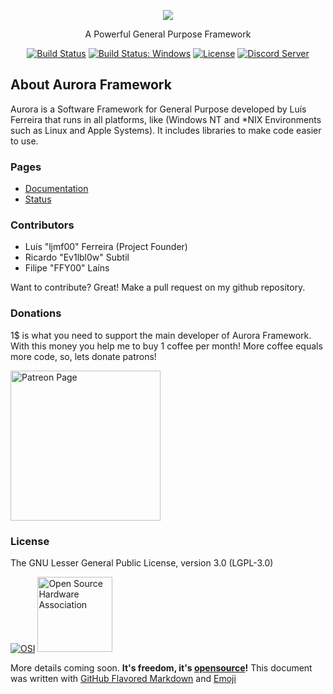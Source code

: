 <p align="center"><img src="https://avatars2.githubusercontent.com/u/21695792?v=4&s=250"></p>

<p align="center">A Powerful General Purpose Framework</p>

<p align="center">
  <a href="https://travis-ci.org/aurora-fw/ci"><img src="https://travis-ci.org/aurora-fw/ci.svg" alt="Build Status"></a>
  <a href="https://ci.appveyor.com/project/ljmf00/ci/"><img src="https://ci.appveyor.com/api/projects/status/gv86w8tjdknx5tj1?svg=true" alt="Build Status: Windows"></a>
  <a href="https://www.gnu.org/licenses/lgpl-3.0.html"><img src="https://img.shields.io/badge/license-LGPLv3-lightgrey.svg" alt="License"></a>
  <a href="https://discord.gg/8wEpF75"><img src="https://discordapp.com/api/guilds/350229534832066572/embed.png" alt="Discord Server"></a>
</p>

## About Aurora Framework

Aurora is a Software Framework for General Purpose developed by Luís Ferreira that runs in all platforms, like (Windows NT and \*NIX Environments such as Linux and Apple Systems). It includes libraries to make code easier to use.

### Pages
- [Documentation](docs)
- [Status](status)

### Contributors
 - Luís "ljmf00" Ferreira (Project Founder)
 - Ricardo "Ev1lbl0w" Subtil
 - Filipe "FFY00" Laíns

Want to contribute? Great! Make a pull request on my github repository.

### Donations
1$ is what you need to support the main developer of Aurora Framework. With this money you help me to buy 1 coffee per month! More coffee equals more code, so, lets donate patrons!
<p><a href="https://www.patreon.com/ljmf00"><img src="https://www.partiallyexaminedlife.com/wp-content/uploads/patreon_logo.png" alt="Patreon Page" width="240"></a></p>

### License
The GNU Lesser General Public License, version 3.0 (LGPL-3.0)


[![OSI](https://opensource.org/files/osi_logo_100X133_90ppi_0.png "Open Source Initiative")](https://opensource.org/) [<img src="https://upload.wikimedia.org/wikipedia/commons/thumb/f/fd/Open-source-hardware-logo.svg/512px-Open-source-hardware-logo.svg.png" alt="Open Source Hardware Association" width="120">](http://www.oshwa.org/ "Open Source Hardware Association")

More details coming soon. **It's freedom, it's [opensource](https://opensource.org/)!**
This document was written with [GitHub Flavored Markdown](https://guides.github.com/features/mastering-markdown/) and [Emoji](http://www.emoji-cheat-sheet.com/)
